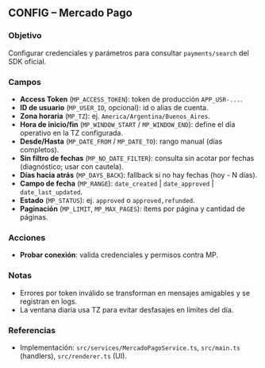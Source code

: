 ## CONFIG – Mercado Pago

### Objetivo
Configurar credenciales y parámetros para consultar `payments/search` del SDK oficial.

### Campos
- **Access Token** (`MP_ACCESS_TOKEN`): token de producción `APP_USR-...`.
- **ID de usuario** (`MP_USER_ID`, opcional): id o alias de cuenta.
- **Zona horaria** (`MP_TZ`): ej. `America/Argentina/Buenos_Aires`.
- **Hora de inicio/fin** (`MP_WINDOW_START` / `MP_WINDOW_END`): define el día operativo en la TZ configurada.
- **Desde/Hasta** (`MP_DATE_FROM` / `MP_DATE_TO`): rango manual (días completos). 
- **Sin filtro de fechas** (`MP_NO_DATE_FILTER`): consulta sin acotar por fechas (diagnóstico; usar con cautela).
- **Días hacia atrás** (`MP_DAYS_BACK`): fallback si no hay fechas (hoy - N días).
- **Campo de fecha** (`MP_RANGE`): `date_created` | `date_approved` | `date_last_updated`.
- **Estado** (`MP_STATUS`): ej. `approved` o `approved,refunded`.
- **Paginación** (`MP_LIMIT`, `MP_MAX_PAGES`): ítems por página y cantidad de páginas.

### Acciones
- **Probar conexión**: valida credenciales y permisos contra MP.

### Notas
- Errores por token inválido se transforman en mensajes amigables y se registran en logs.
- La ventana diaria usa TZ para evitar desfasajes en límites del día.

### Referencias
- Implementación: `src/services/MercadoPagoService.ts`, `src/main.ts` (handlers), `src/renderer.ts` (UI).
